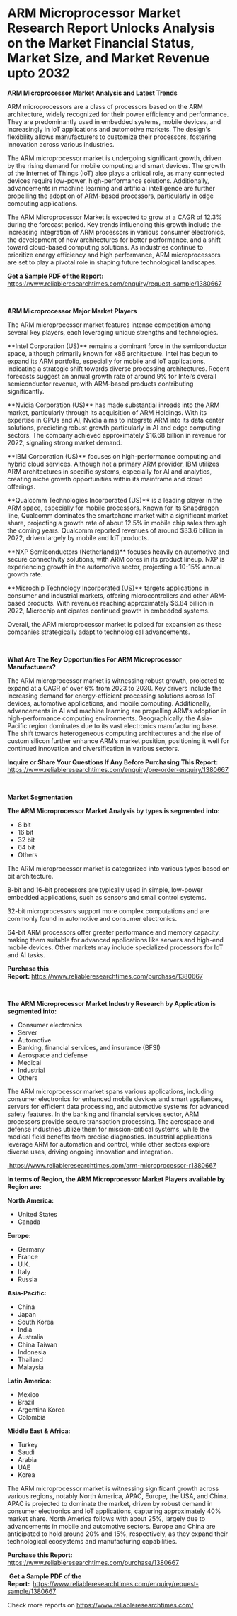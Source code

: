 <p><h1>ARM Microprocessor Market Research Report Unlocks Analysis on the Market Financial Status, Market Size, and Market Revenue upto 2032</h1></p><p><strong>ARM Microprocessor Market Analysis and Latest Trends</strong></p>
<p><p>ARM microprocessors are a class of processors based on the ARM architecture, widely recognized for their power efficiency and performance. They are predominantly used in embedded systems, mobile devices, and increasingly in IoT applications and automotive markets. The design's flexibility allows manufacturers to customize their processors, fostering innovation across various industries.</p><p>The ARM microprocessor market is undergoing significant growth, driven by the rising demand for mobile computing and smart devices. The growth of the Internet of Things (IoT) also plays a critical role, as many connected devices require low-power, high-performance solutions. Additionally, advancements in machine learning and artificial intelligence are further propelling the adoption of ARM-based processors, particularly in edge computing applications.</p><p>The ARM Microprocessor Market is expected to grow at a CAGR of 12.3% during the forecast period. Key trends influencing this growth include the increasing integration of ARM processors in various consumer electronics, the development of new architectures for better performance, and a shift toward cloud-based computing solutions. As industries continue to prioritize energy efficiency and high performance, ARM microprocessors are set to play a pivotal role in shaping future technological landscapes.</p></p>
<p><strong>Get a Sample PDF of the Report:&nbsp;</strong> <a href="https://www.reliableresearchtimes.com/enquiry/request-sample/1380667?utm_campaign=3326&utm_medium=2&utm_source=Github&utm_content=ia&utm_term=06042025&utm_id=arm-microprocessor">https://www.reliableresearchtimes.com/enquiry/request-sample/1380667</a></p>
<p>&nbsp;</p>
<p><strong>ARM Microprocessor Major Market Players</strong></p>
<p><p>The ARM microprocessor market features intense competition among several key players, each leveraging unique strengths and technologies. </p><p>**Intel Corporation (US)** remains a dominant force in the semiconductor space, although primarily known for x86 architecture. Intel has begun to expand its ARM portfolio, especially for mobile and IoT applications, indicating a strategic shift towards diverse processing architectures. Recent forecasts suggest an annual growth rate of around 9% for Intel’s overall semiconductor revenue, with ARM-based products contributing significantly.</p><p>**Nvidia Corporation (US)** has made substantial inroads into the ARM market, particularly through its acquisition of ARM Holdings. With its expertise in GPUs and AI, Nvidia aims to integrate ARM into its data center solutions, predicting robust growth particularly in AI and edge computing sectors. The company achieved approximately $16.68 billion in revenue for 2022, signaling strong market demand.</p><p>**IBM Corporation (US)** focuses on high-performance computing and hybrid cloud services. Although not a primary ARM provider, IBM utilizes ARM architectures in specific systems, especially for AI and analytics, creating niche growth opportunities within its mainframe and cloud offerings.</p><p>**Qualcomm Technologies Incorporated (US)** is a leading player in the ARM space, especially for mobile processors. Known for its Snapdragon line, Qualcomm dominates the smartphone market with a significant market share, projecting a growth rate of about 12.5% in mobile chip sales through the coming years. Qualcomm reported revenues of around $33.6 billion in 2022, driven largely by mobile and IoT products.</p><p>**NXP Semiconductors (Netherlands)** focuses heavily on automotive and secure connectivity solutions, with ARM cores in its product lineup. NXP is experiencing growth in the automotive sector, projecting a 10-15% annual growth rate.</p><p>**Microchip Technology Incorporated (US)** targets applications in consumer and industrial markets, offering microcontrollers and other ARM-based products. With revenues reaching approximately $6.84 billion in 2022, Microchip anticipates continued growth in embedded systems. </p><p>Overall, the ARM microprocessor market is poised for expansion as these companies strategically adapt to technological advancements.</p></p>
<p>&nbsp;</p>
<p><strong>What Are The Key Opportunities For ARM Microprocessor Manufacturers?</strong></p>
<p><p>The ARM microprocessor market is witnessing robust growth, projected to expand at a CAGR of over 6% from 2023 to 2030. Key drivers include the increasing demand for energy-efficient processing solutions across IoT devices, automotive applications, and mobile computing. Additionally, advancements in AI and machine learning are propelling ARM's adoption in high-performance computing environments. Geographically, the Asia-Pacific region dominates due to its vast electronics manufacturing base. The shift towards heterogeneous computing architectures and the rise of custom silicon further enhance ARM’s market position, positioning it well for continued innovation and diversification in various sectors.</p></p>
<p><strong>Inquire or Share Your Questions If Any Before Purchasing This Report:</strong> <a href="https://www.reliableresearchtimes.com/enquiry/pre-order-enquiry/1380667?utm_campaign=3326&utm_medium=2&utm_source=Github&utm_content=ia&utm_term=06042025&utm_id=arm-microprocessor">https://www.reliableresearchtimes.com/enquiry/pre-order-enquiry/1380667</a></p>
<p>&nbsp;</p>
<p><strong>Market Segmentation</strong></p>
<p><strong>The ARM Microprocessor Market Analysis by types is segmented into:</strong></p>
<p><ul><li>8 bit</li><li>16 bit</li><li>32 bit</li><li>64 bit</li><li>Others</li></ul></p>
<p><p>The ARM microprocessor market is categorized into various types based on bit architecture. </p><p>8-bit and 16-bit processors are typically used in simple, low-power embedded applications, such as sensors and small control systems. </p><p>32-bit microprocessors support more complex computations and are commonly found in automotive and consumer electronics. </p><p>64-bit ARM processors offer greater performance and memory capacity, making them suitable for advanced applications like servers and high-end mobile devices. Other markets may include specialized processors for IoT and AI tasks.</p></p>
<p><strong>Purchase this Report:&nbsp;</strong><a href="https://www.reliableresearchtimes.com/purchase/1380667?utm_campaign=3326&utm_medium=2&utm_source=Github&utm_content=ia&utm_term=06042025&utm_id=arm-microprocessor">https://www.reliableresearchtimes.com/purchase/1380667</a></p>
<p>&nbsp;</p>
<p><strong>The ARM Microprocessor Market Industry Research by Application is segmented into:</strong></p>
<p><ul><li>Consumer electronics</li><li>Server</li><li>Automotive</li><li>Banking, financial services, and insurance (BFSI)</li><li>Aerospace and defense</li><li>Medical</li><li>Industrial</li><li>Others</li></ul></p>
<p><p>The ARM microprocessor market spans various applications, including consumer electronics for enhanced mobile devices and smart appliances, servers for efficient data processing, and automotive systems for advanced safety features. In the banking and financial services sector, ARM processors provide secure transaction processing. The aerospace and defense industries utilize them for mission-critical systems, while the medical field benefits from precise diagnostics. Industrial applications leverage ARM for automation and control, while other sectors explore diverse uses, driving ongoing innovation and integration.</p></p>
<p><a href="https://www.reliableresearchtimes.com/arm-microprocessor-r1380667?utm_campaign=3326&utm_medium=2&utm_source=Github&utm_content=ia&utm_term=06042025&utm_id=arm-microprocessor">&nbsp;https://www.reliableresearchtimes.com/arm-microprocessor-r1380667</a></p>
<p><strong>In terms of Region, the ARM Microprocessor Market Players available by Region are:</strong></p>
<p>
    <p> <strong> North America: </strong>
        <ul>
            <li>United States</li>
            <li>Canada</li>
        </ul>
        </p> 
    <p> <strong> Europe: </strong>
        <ul>
            <li>Germany</li>
            <li>France</li>
            <li>U.K.</li>
            <li>Italy</li>
            <li>Russia</li>
        </ul>
        </p> 
    <p> <strong> Asia-Pacific: </strong>
        <ul>
            <li>China</li>
            <li>Japan</li>
            <li>South Korea</li>
            <li>India</li>
            <li>Australia</li>
            <li>China Taiwan</li>
            <li>Indonesia</li>
            <li>Thailand</li>
            <li>Malaysia</li>
        </ul>
        </p> 
    <p> <strong> Latin America: </strong>
        <ul>
            <li>Mexico</li>
            <li>Brazil</li>
            <li>Argentina Korea</li>
            <li>Colombia</li>
        </ul>
        </p> 
    <p> <strong> Middle East & Africa: </strong>
        <ul>
            <li>Turkey</li>
            <li>Saudi</li>
            <li>Arabia</li>
            <li>UAE</li>
            <li>Korea</li>
        </ul>
    </p>
    </p>
<p><p>The ARM microprocessor market is witnessing significant growth across various regions, notably North America, APAC, Europe, the USA, and China. APAC is projected to dominate the market, driven by robust demand in consumer electronics and IoT applications, capturing approximately 40% market share. North America follows with about 25%, largely due to advancements in mobile and automotive sectors. Europe and China are anticipated to hold around 20% and 15%, respectively, as they expand their technological ecosystems and manufacturing capabilities.</p></p>
<p><strong>Purchase this Report: </strong><a href="https://www.reliableresearchtimes.com/purchase/1380667?utm_campaign=3326&utm_medium=2&utm_source=Github&utm_content=ia&utm_term=06042025&utm_id=arm-microprocessor">https://www.reliableresearchtimes.com/purchase/1380667</a></p>
<p>&nbsp;<strong>Get a Sample PDF of the Report:&nbsp;&nbsp;</strong><a href="https://www.reliableresearchtimes.com/enquiry/request-sample/1380667?utm_campaign=3326&utm_medium=2&utm_source=Github&utm_content=ia&utm_term=06042025&utm_id=arm-microprocessor">https://www.reliableresearchtimes.com/enquiry/request-sample/1380667</a></p>
<p><strong></strong></p>
<p>Check more reports on <a href="https://www.reliableresearchtimes.com/?utm_campaign=3326&utm_medium=2&utm_source=Github&utm_content=ia&utm_term=06042025&utm_id=arm-microprocessor">https://www.reliableresearchtimes.com/</a></p>